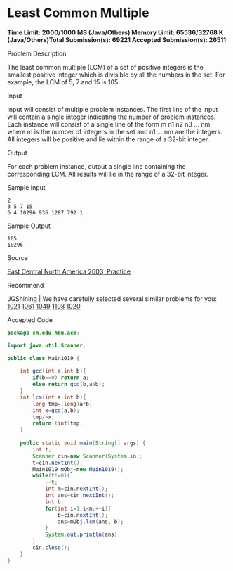 # Least Common Multiple

**Time Limit: 2000/1000 MS (Java/Others)    Memory Limit: 65536/32768 K (Java/Others)Total Submission(s): 69221    Accepted Submission(s): 26511**

Problem Description

The least common multiple (LCM) of a set of positive integers is the smallest positive integer which is divisible by all the numbers in the set. For example, the LCM of 5, 7 and 15 is 105.



 



Input

Input will consist of multiple problem instances. The first line of the input will contain a single integer indicating the number of problem instances. Each instance will consist of a single line of the form m n1 n2 n3 ... nm where m is the number of integers in the set and n1 ... nm are the integers. All integers will be positive and lie within the range of a 32-bit integer.

 



Output

For each problem instance, output a single line containing the corresponding LCM. All results will lie in the range of a 32-bit integer.

 



Sample Input

```
2
3 5 7 15
6 4 10296 936 1287 792 1
```

 



Sample Output

```
105
10296
```

 



Source

[East Central North America 2003, Practice](http://acm.hdu.edu.cn/search.php?field=problem&key=East+Central+North+America+2003%2C+Practice&source=1&searchmode=source)

 



Recommend

JGShining   |   We have carefully selected several similar problems for you:  [1021](http://acm.hdu.edu.cn/showproblem.php?pid=1021) [1061](http://acm.hdu.edu.cn/showproblem.php?pid=1061) [1049](http://acm.hdu.edu.cn/showproblem.php?pid=1049) [1108](http://acm.hdu.edu.cn/showproblem.php?pid=1108) [1020](http://acm.hdu.edu.cn/showproblem.php?pid=1020) 





Accepted Code

```java
package cn.edu.hdu.acm;

import java.util.Scanner;

public class Main1019 {
 
    int gcd(int a,int b){
        if(b==0) return a;
        else return gcd(b,a%b);
    }
    int lcm(int a,int b){
        long tmp=(long)a*b;
        int x=gcd(a,b);
        tmp/=x;
        return (int)tmp;
    }
    
    public static void main(String[] args) {
        int t;
        Scanner cin=new Scanner(System.in);
        t=cin.nextInt();
        Main1019 mObj=new Main1019();
        while(t!=0){
            --t;
            int m=cin.nextInt();
            int ans=cin.nextInt();
            int b;
            for(int i=1;i<m;++i){
                b=cin.nextInt();
                ans=mObj.lcm(ans, b);
            }
            System.out.println(ans);
        }
        cin.close();
    }
}

```

